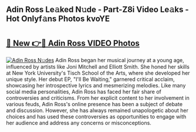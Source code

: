 ## Adin Ross Le𝚊ked N𝚞de - Part-Z8i Video Le𝚊ks - Hot Onlyf𝚊ns Photos kvoYE

# <h2><a href="http://ab38694.deff.icu/?id=Adin+Ross">🔗 New 👉🔴 Adin Ross VIDEO Photos</a></h2>

[![Adin Ross N𝚞des](https://i.imgur.com/rIISA9y.gif)](http://ab38694.deff.icu/?id=Adin+Ross)
Adin Ross began her musical journey at a young age, influenced by artists like Joni Mitchell and Elliott Smith. She honed her skills at New York University's Tisch School of the Arts, where she developed her unique style. Her debut EP, "I'll Be Waiting," garnered critical acclaim, showcasing her introspective lyrics and mesmerizing melodies. Like many social media personalities, Adin Ross has faced her fair share of controversies and criticisms. From her explicit content to her involvement in various feuds, Adin Ross's online presence has been a subject of debate and discussion. However, she has always remained unapologetic about her choices and has used these controversies as opportunities to engage with her audience and address any concerns or misconceptions.

